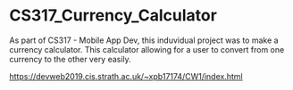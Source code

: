 # CS317_Currency_Calculator
As part of CS317 - Mobile App Dev, this induvidual project was to make a currency calculator. This calculator allowing for a user to convert from one currency to the other very easily. 

https://devweb2019.cis.strath.ac.uk/~xpb17174/CW1/index.html
